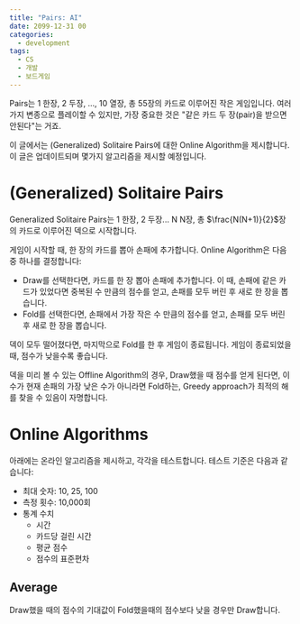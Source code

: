 ```yaml
---
title: "Pairs: AI"
date: 2099-12-31 00
categories:
  - development
tags:
  - CS
  - 개발
  - 보드게임
---
```


Pairs는 1 한장, 2 두장, ..., 10 열장, 총 55장의 카드로 이루어진 작은 게임입니다. 여러 가지 변종으로 플레이할 수 있지만, 가장 중요한 것은 "같은 카드 두 장(pair)을 받으면 안된다"는 거죠.

이 글에서는 (Generalized) Solitaire Pairs에 대한 Online Algorithm을 제시합니다. 이 글은 업데이트되며 몇가지 알고리즘을 제시할 예정입니다.

# (Generalized) Solitaire Pairs

Generalized Solitaire Pairs는 1 한장, 2 두장... N N장, 총 $\frac{N(N+1)}{2}$장의 카드로 이루어진 덱으로 시작합니다.

게임이 시작할 때, 한 장의 카드를 뽑아 손패에 추가합니다. Online Algorithm은 다음 중 하나를 결정합니다:

- Draw를 선택한다면, 카드를 한 장 뽑아 손패에 추가합니다. 이 때, 손패에 같은 카드가 있었다면 중복된 수 만큼의 점수를 얻고, 손패를 모두 버린 후 새로 한 장을 뽑습니다.
- Fold를 선택한다면, 손패에서 가장 작은 수 만큼의 점수를 얻고, 손패를 모두 버린 후 새로 한 장을 뽑습니다.

덱이 모두 떨어졌다면, 마지막으로 Fold를 한 후 게임이 종료됩니다. 게임이 종료되었을 때, 점수가 낮을수록 좋습니다.

덱을 미리 볼 수 있는 Offline Algorithm의 경우, Draw했을 때 점수를 얻게 된다면, 이 수가 현재 손패의 가장 낮은 수가 아니라면 Fold하는, Greedy approach가 최적의 해를 찾을 수 있음이 자명합니다. 

# Online Algorithms

아래에는 온라인 알고리즘을 제시하고, 각각을 테스트합니다. 테스트 기준은 다음과 같습니다:

- 최대 숫자: 10, 25, 100
- 측정 횟수: 10,000회
- 통계 수치
  - 시간
  - 카드당 걸린 시간
  - 평균 점수
  - 점수의 표준편차

## Average

Draw했을 때의 점수의 기대값이 Fold했을때의 점수보다 낮을 경우만 Draw합니다.

